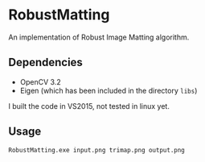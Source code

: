 # RobustMatting
An implementation of Robust Image Matting algorithm.

## Dependencies
- OpenCV 3.2
- Eigen (which has been included in the directory `libs`)

I built the code in VS2015, not tested in linux yet.

## Usage
```bash
RobustMatting.exe input.png trimap.png output.png
```

